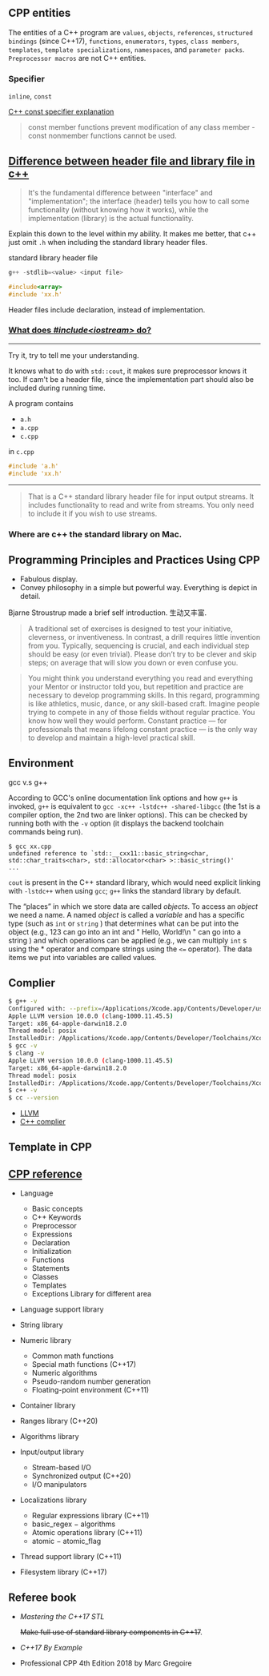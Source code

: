 ## CPP entities
The entities of a C++ program are `values`, `objects`, `references`, `structured bindings` (since C++17), `functions`, `enumerators`, `types`, `class members`, `templates`, `template specializations`, `namespaces`, and `parameter packs`. `Preprocessor macros` are not C++ entities.
### Specifier
`inline`, `const`

[C++ const specifier explanation](https://stackoverflow.com/questions/4064286/c-const-keyword-explanation)

> const member functions prevent modification of any class member - const nonmember functions cannot be used.

## [Difference between header file and library file in c++](https://stackoverflow.com/questions/924485/whats-the-difference-between-a-header-file-and-a-library)

> It's the fundamental difference between "interface" and "implementation"; the interface (header) tells you how to call some functionality (without knowing how it works), while the implementation (library) is the actual functionality.

Explain this down to the level within my ability. It makes me better, that c++ just omit `.h` when including the standard library header files.

standard library header file

```c++
g++ -stdlib=<value> <input file>
```

```cpp
#include<array>
#include 'xx.h'
```
Header files include declaration, instead of implementation.

### [What does *#include<iostream\>*  do?](https://stackoverflow.com/questions/22645097/what-does-include-iostream-do)

---

Try it, try to tell me your understanding.

It knows what to do with `std::cout`, it makes sure preprocessor knows it too. If cam't be a header file, since the implementation part should also be included during running time.

A program contains
* `a.h`
* `a.cpp`
* `c.cpp`

in `c.cpp`
```cpp
#include 'a.h'
#include 'xx.h'
```
---
> That is a C++ standard library header file for input output streams. It includes functionality to read and write from streams. You only need to include it if you wish to use streams.

### Where are c++ the standard library on Mac.

## Programming Principles and Practices Using CPP

* Fabulous display.
* Convey philosophy in a simple but powerful way. Everything is depict in detail.

Bjarne Stroustrup made a brief self introduction. 生动又丰富.


> A traditional set of exercises is designed to test your initiative, cleverness, or inventiveness. In contrast, a drill requires little invention from you. Typically, sequencing is crucial, and each individual step should be easy (or even trivial). Please don’t try to be clever and skip steps; on average that will slow you down or even confuse you.

> You might think you understand everything you read and everything your Mentor or instructor told you, but repetition and practice are necessary to develop programming skills. In this regard, programming is like athletics, music, dance, or any skill-based craft. Imagine people trying to compete in any of those fields without regular practice. You know how well they would perform. Constant practice — for professionals that means lifelong constant practice — is the only way to develop and maintain a high-level practical skill.

## Environment
gcc v.s g++

According to GCC's online documentation link options and how `g++` is invoked, `g++` is equivalent to `gcc -xc++ -lstdc++ -shared-libgcc` (the 1st is a compiler option, the 2nd two are linker options). This can be checked by running both with the `-v` option (it displays the backend toolchain commands being run).

```
$ gcc xx.cpp
undefined reference to `std::__cxx11::basic_string<char, std::char_traits<char>, std::allocator<char> >::basic_string()'
...
```
`cout` is present in the C++ standard library, which would need explicit linking with `-lstdc++` when using `gcc`; `g++` links the standard library by default.

The “places” in which we store data are called *objects*. To access an *object* we need a name. A named *object* is called a *variable* and has a specific type (such as `int` or `string` ) that determines what can be put into the object (e.g., 123 can go into an int and " Hello, World!\n " can go into a string ) and which operations can be applied (e.g., we can multiply `int` s using the * operator and compare strings using the `<=`
operator). The data items we put into variables are called values.

## Complier
```sh
$ g++ -v
Configured with: --prefix=/Applications/Xcode.app/Contents/Developer/usr --with-gxx-include-dir=/Applications/Xcode.app/Contents/Developer/Platforms/MacOSX.platform/Developer/SDKs/MacOSX10.14.sdk/usr/include/c++/4.2.1
Apple LLVM version 10.0.0 (clang-1000.11.45.5)
Target: x86_64-apple-darwin18.2.0
Thread model: posix
InstalledDir: /Applications/Xcode.app/Contents/Developer/Toolchains/XcodeDefault.xctoolchain/usr/bin
$ gcc -v
$ clang -v
Apple LLVM version 10.0.0 (clang-1000.11.45.5)
Target: x86_64-apple-darwin18.2.0
Thread model: posix
InstalledDir: /Applications/Xcode.app/Contents/Developer/Toolchains/XcodeDefault.xctoolchain/usr/bin
$ c++ -v
$ cc --version
```

* [LLVM](https://en.wikipedia.org/wiki/LLVM)
* [C++ complier](https://en.wikipedia.org/wiki/List_of_compilers#C++_compilers)

## Template in CPP

## [CPP reference](https://en.cppreference.com/w/)
* Language
  - Basic concepts
  - C++ Keywords
  - Preprocessor
  - Expressions
  - Declaration
  - Initialization
  - Functions
  - Statements
  - Classes
  - Templates
  - Exceptions
Library for different area
* Language support library
* String library
* Numeric library
  - Common math functions
  - Special math functions (C++17)
  - Numeric algorithms
  - Pseudo-random number generation
  - Floating-point environment (C++11)
* Container library
* Ranges library (C++20)

* Algorithms library
* Input/output library
  - Stream-based I/O
  - Synchronized output (C++20)
  - I/O manipulators
* Localizations library
  - Regular expressions library (C++11)
  - basic_regex  −  algorithms
  - Atomic operations library (C++11)
  - atomic  −  atomic_flag
* Thread support library (C++11)
* Filesystem library (C++17)

## Referee book

* *Mastering the C++17 STL*

  ~~Make full use of standard library components in C++17~~.
* *C++17 By Example*
* Professional CPP 4th Edition 2018 by Marc Gregoire
